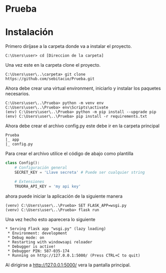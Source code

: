 # Prueba

#  Instalación

Primero diríjase a la carpeta donde va a instalar el proyecto.
```
C:\Users\user> cd [Direccion de la carpeta] 
```
Una vez este en la carpeta clone el proyecto.
```
C:\Users\user\..\carpeta> git clone https://github.com/sebitacio/Prueba.git
```
Ahora debe crear una virtual environment, iniciarlo y instalar los paquetes necesarios.
```
C:\Users\user\..\Prueba> python -m venv env
C:\Users\user\..\Prueba> env\Scripts\activate
(env) C:\Users\user\..\Prueba> python -m pip install --upgrade pip
(env) C:\Users\user\..\Prueba> pip install -r requirements.txt
```
Ahora debe crear el archivo config.py este debe ir en la carpeta principal
```
Prueba
|_ app
|_ config.py
```
Para crear el archivo utilice el código de abajo como plantilla
```python
class Config():
    # Configuración general
    SECRET_KEY = 'Llave secreta' # Puede ser cualquier string

    # Extensiones
    TRUORA_API_KEY = 'my api key'
```

ahora puede iniciar la aplicación de la siguiente manera

```
(venv) C:\Users\user\..\Prueba> SET FLASK_APP=wsgi.py
(venv) C:\Users\user\..\Prueba> flask run
```
Una vez hecho esto aparecera lo siguiente
```
* Serving Flask app "wsgi.py" (lazy loading)
 * Environment: development
 * Debug mode: on
 * Restarting with windowsapi reloader
 * Debugger is active!
 * Debugger PIN: 587-035-174
 * Running on http://127.0.0.1:5000/ (Press CTRL+C to quit)
```
Al dirigirse a http://127.0.0.1:5000/ vera la pantalla principal.
